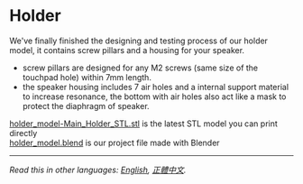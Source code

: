 # Holder  

We've finally finished the designing and testing process of our holder model, it contains screw pillars and a housing for  your speaker.  
  
 - screw pillars are designed for any M2 screws (same size of the touchpad hole) within 7mm length.  
 - the speaker housing includes 7 air holes and a internal support material to increase resonance, the bottom with air holes also act like a mask to protect the diaphragm of speaker.  

 [holder_model-Main_Holder_STL.stl][stl] is the latest STL model you can print directly  
 [holder_model.blend][blend] is our project file made with Blender  
  
***
  
*Read this in other languages: [English](README.en.md), [正體中文](README.md).*  
  
   [stl]: <holder_model-Main_Holder_STL.stl>  
   [blend]: <holder_model.blend>  
   
